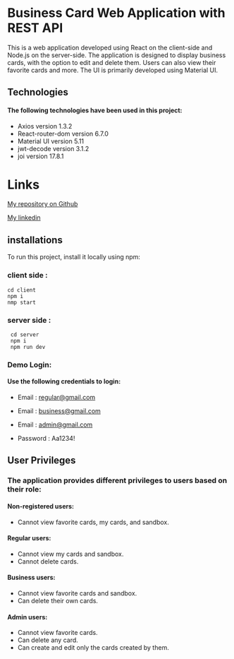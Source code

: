 # Business Card Web Application with REST API

This is a web application developed using React on the client-side and Node.js on the server-side. The application is designed to display business cards, with the option to edit and delete them. Users can also view their favorite cards and more. The UI is primarily developed using Material UI.

## Technologies

#### The following technologies have been used in this project:

- Axios version 1.3.2
- React-router-dom version 6.7.0
- Material UI version 5.11
- jwt-decode version 3.1.2
- joi version 17.8.1

# Links

[My repository on Github](https://github.com/HodayaAngela)

[My linkedin](https://www.linkedin.com/in/hodaya-angela-d-a24156178/)

## installations

To run this project, install it locally using npm:

### client side :

```
cd client
npm i
nmp start
```

### server side :

```
 cd server
 npm i
 npm run dev

```

### Demo Login:

#### Use the following credentials to login:

- Email : regular@gmail.com
- Email : business@gmail.com
- Email : admin@gmail.com

- Password : Aa1234!

## User Privileges

### The application provides different privileges to users based on their role:

#### Non-registered users:

- Cannot view favorite cards, my cards, and sandbox.

#### Regular users:

- Cannot view my cards and sandbox.
- Cannot delete cards.

#### Business users:

- Cannot view favorite cards and sandbox.
- Can delete their own cards.

#### Admin users:

- Cannot view favorite cards.
- Can delete any card.
- Can create and edit only the cards created by them.

